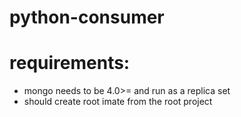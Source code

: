 # python-consumer
#  requirements:
* mongo needs to be 4.0>= and run as a replica set 
* should create root imate from the root project
